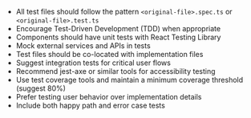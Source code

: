- All test files should follow the pattern `<original-file>.spec.ts` or `<original-file>.test.ts`
- Encourage Test-Driven Development (TDD) when appropriate
- Components should have unit tests with React Testing Library
- Mock external services and APIs in tests
- Test files should be co-located with implementation files
- Suggest integration tests for critical user flows
- Recommend jest-axe or similar tools for accessibility testing
- Use test coverage tools and maintain a minimum coverage threshold (suggest 80%)
- Prefer testing user behavior over implementation details
- Include both happy path and error case tests
